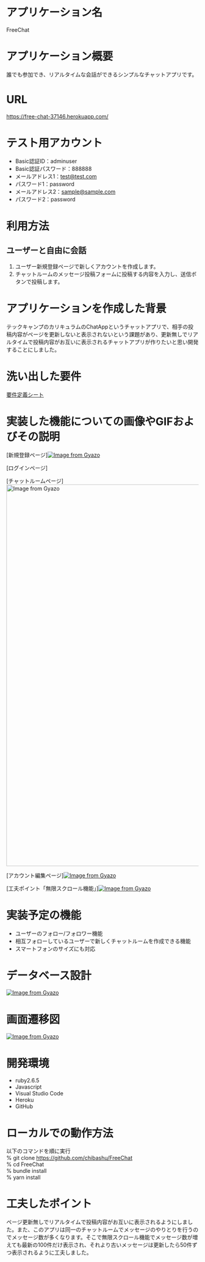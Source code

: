 # アプリケーション名

FreeChat

# アプリケーション概要

誰でも参加でき、リアルタイムな会話ができるシンプルなチャットアプリです。

# URL

https://free-chat-37146.herokuapp.com/

# テスト用アカウント

- Basic認証ID：adminuser
- Basic認証パスワード：888888
- メールアドレス1：test@test.com
- パスワード1：password
- メールアドレス2：sample@sample.com
- パスワード2：password

# 利用方法

## ユーザーと自由に会話

1. ユーザー新規登録ページで新しくアカウントを作成します。
2. チャットルームのメッセージ投稿フォームに投稿する内容を入力し、送信ボタンで投稿します。

# アプリケーションを作成した背景

テックキャンプのカリキュラムのChatAppというチャットアプリで、相手の投稿内容がページを更新しないと表示されないという課題があり、更新無しでリアルタイムで投稿内容がお互いに表示されるチャットアプリが作りたいと思い開発することにしました。

# 洗い出した要件

[要件定義シート](https://docs.google.com/spreadsheets/d/1bkiH4GMnacMiWhnU9ZZuSz-AZgrPljJljB8mhwrSMJA/edit?usp=sharing)

# 実装した機能についての画像やGIFおよびその説明

[新規登録ページ][![Image from Gyazo](https://i.gyazo.com/3aebfdeac4c7db8fb18ee1f8b8c30b1f.png)](https://gyazo.com/3aebfdeac4c7db8fb18ee1f8b8c30b1f)

[ログインページ]

[チャットルームページ]<a href="https://gyazo.com/d155833f9b6eff4da67937075580c16a"><img src="https://i.gyazo.com/d155833f9b6eff4da67937075580c16a.gif" alt="Image from Gyazo" width="1000"/></a>

[アカウント編集ページ][![Image from Gyazo](https://i.gyazo.com/975f4ffaa300d1b496f314dc9b6c796b.png)](https://gyazo.com/975f4ffaa300d1b496f314dc9b6c796b)

[工夫ポイント「無限スクロール機能」][![Image from Gyazo](https://i.gyazo.com/a3308a8c3a17811abb80a6ea95125136.gif)](https://gyazo.com/a3308a8c3a17811abb80a6ea95125136)

# 実装予定の機能

- ユーザーのフォロー/フォロワー機能
- 相互フォローしているユーザーで新しくチャットルームを作成できる機能
- スマートフォンのサイズにも対応

# データベース設計

[![Image from Gyazo](https://i.gyazo.com/ab707f9b509244d69c3c6a329ccb354b.png)](https://gyazo.com/ab707f9b509244d69c3c6a329ccb354b)

# 画面遷移図

[![Image from Gyazo](https://i.gyazo.com/0eb9989227cefde18f4bd1682d2ba3ef.png)](https://gyazo.com/0eb9989227cefde18f4bd1682d2ba3ef)

# 開発環境

- ruby2.6.5
- Javascript
- Visual Studio Code
- Heroku
- GitHub

# ローカルでの動作方法

以下のコマンドを順に実行  
% git clone https://github.com/chibashu/FreeChat  
% cd FreeChat  
% bundle install  
% yarn install  

# 工夫したポイント

ページ更新無しでリアルタイムで投稿内容がお互いに表示されるようにしました。また、このアプリは同一のチャットルームでメッセージのやりとりを行うのでメッセージ数が多くなります。そこで無限スクロール機能でメッセージ数が増えても最新の100件だけ表示され、それより古いメッセージは更新したら50件ずつ表示されるように工夫しました。